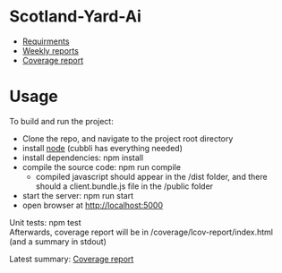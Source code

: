# Scotland-Yard-Ai

- [Requirments](/documentation/requirments.md)
- [Weekly reports](/documentation/reports)
- [Coverage report](/documentation/testing/coverage.txt)

# Usage

To build and run the project:

- Clone the repo, and navigate to the project root directory
- install [node](https://nodejs.org/en/download/) (cubbli has everything needed)
- install dependencies: npm install
- compile the source code: npm run compile
  - compiled javascript should appear in the /dist folder, and there should a client.bundle.js file in the /public folder
- start the server: npm run start
- open browser at [http://localhost:5000](/http://localhost:5000)

Unit tests: npm test
\
Afterwards, coverage report will be in /coverage/lcov-report/index.html (and a summary in stdout)

Latest summary: [Coverage report](/documentation/testing/coverage.txt)
